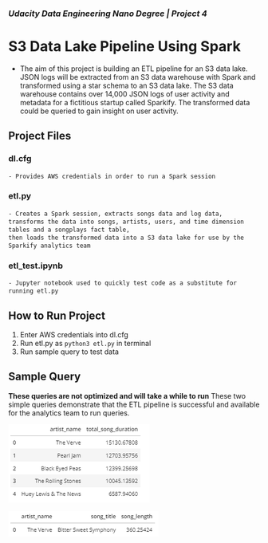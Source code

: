### _Udacity Data Engineering Nano Degree | Project 4_

# S3 Data Lake Pipeline Using Spark

- The aim of this project is building an ETL pipeline for an S3 data lake. JSON logs will be extracted from an S3 data warehouse with Spark and transformed using a star schema to an S3 data lake. The S3 data warehouse contains over 14,000 JSON logs of user activity and metadata for a fictitious startup called Sparkify. The transformed data could be queried to gain insight on user activity. 

## Project Files

### dl.cfg
    - Provides AWS credentials in order to run a Spark session

### etl.py
    - Creates a Spark session, extracts songs data and log data, transforms the data into songs, artists, users, and time dimension tables and a songplays fact table,
    then loads the transformed data into a S3 data lake for use by the Sparkify analytics team
    
### etl_test.ipynb
    - Jupyter notebook used to quickly test code as a substitute for running etl.py 
    
## How to Run Project
1. Enter AWS credentials into dl.cfg
2. Run etl.py as ```python3 etl.py``` in terminal
5. Run sample query to test data


## Sample Query
**These queries are not optimized and will take a while to run**
These two simple queries demonstrate that the ETL pipeline is successful and available for the analytics team to run queries.

![Artists with most minutes of music](artists_songs_sum.png)

![Songs by artist](songs_by_artist_query_image.png)

